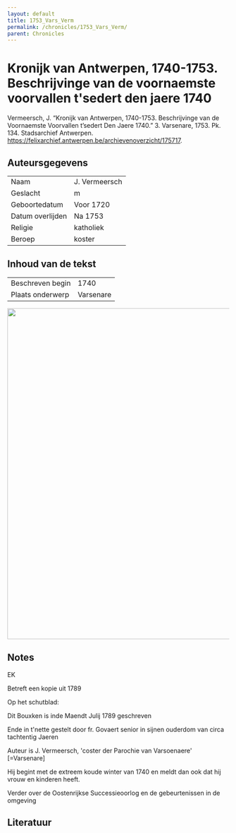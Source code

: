 ```yaml
---
layout: default
title: 1753_Vars_Verm
permalink: /chronicles/1753_Vars_Verm/
parent: Chronicles
--- 
```



# Kronijk van Antwerpen, 1740-1753. Beschrijvinge van de voornaemste voorvallen t'sedert den jaere 1740 

Vermeersch, J. “Kronijk van Antwerpen, 1740-1753. Beschrijvinge van de Voornaemste Voorvallen t’sedert Den Jaere 1740.” 3. Varsenare, 1753. Pk. 134. Stadsarchief Antwerpen. https://felixarchief.antwerpen.be/archievenoverzicht/175717. 

## Auteursgegevens 

| | | 
| --------------- | --------------- | 
| Naam | J. Vermeersch | 
| Geslacht | m | 
 | Geboortedatum | Voor 1720 | 
| Datum overlijden | Na 1753 | 
| Religie | katholiek | 
| Beroep | koster | 

## Inhoud van de tekst 

| | | 
| --------------- | --------------- | 
| Beschreven begin | 1740 | 
| Plaats onderwerp | Varsenare | 

[<img src="..\..\barplots_chronicles\1753_Vars_Verm.jpg" width="750"/>](..\..\barplots_chronicles\1753_Vars_Verm.jpg) 

## Notes 

EK

Betreft een kopie uit 1789

Op het schutblad:

Dit Bouxken is inde Maendt Julij 1789 geschreven

Ende in t'nette gestelt door fr. Govaert senior in sijnen ouderdom van circa
tachtentig Jaeren

Auteur is J. Vermeersch, 'coster der Parochie van Varsoenaere' [=Varsenare]

Hij begint met de extreem koude winter van 1740 en meldt dan ook dat hij vrouw
en kinderen heeft.

Verder over de Oostenrijkse Successieoorlog en de gebeurtenissen in de
omgeving



## Literatuur 

